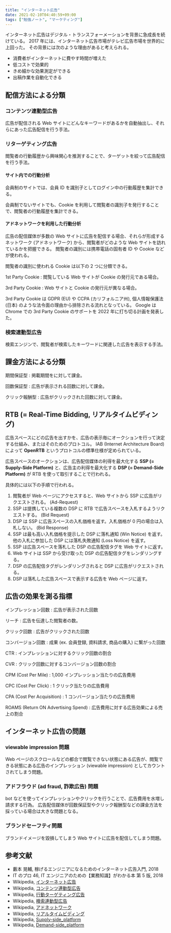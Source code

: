 ```yaml
---
title: "インターネット広告"
date: 2021-02-10T04:40:59+09:00
tags: ["勉強ノート", "マーケティング"]
---
```


インターネット広告はデジタル・トランスフォーメーションを背景に急成長を続けている。
2017 年には、インターネット広告市場がテレビ広告市場を世界的に上回った。
その背景には次のような理由があると考えられる。

- 消費者がインターネットに費やす時間が増えた
- 低コストで効果的
- きめ細かな効果測定ができる
- 出稿作業を自動化できる

## 配信方法による分類

### コンテンツ連動型広告

広告が配信される Web サイトにどんなキーワードがあるかを自動抽出し、それらにあった広告配信を行う手法。

### リターゲティング広告

閲覧者の行動履歴から興味関心を推測することで、ターゲットを絞って広告配信を行う手法。

#### サイト内での行動分析

会員制のサイトでは、会員 ID を識別子としてログイン中の行動履歴を集計できる。

会員制でないサイトでも、Cookie を利用して閲覧者の識別子を発行することで、閲覧者の行動履歴を集計できる。

#### アドネットワークを利用した行動分析

広告の配信媒体が多数の Web サイトに広告を配信する場合、それらが形成するネットワーク (アドネットワーク) から、閲覧者がどのような Web サイトを訪れているかを把握できる。
閲覧者の識別には携帯電話の固有者 ID や Cookie などが使われる。

閲覧者の識別に使われる Cookie は以下の 2 つに分類できる。

1st Party Cookie
: 閲覧している Web サイトが Cookie の発行元である場合。

3rd Party Cookie
: Web サイトと Cookie の発行元が異なる場合。

3rd Party Cookie は GDPR (EU) や CCPA (カリフォルニア州), 個人情報保護法 (日本) のような法令面の理由から排除される流れとなっている。
Google は Chrome での 3rd Party Cookie のサポートを 2022 年に打ち切る計画を発表した。

### 検索連動型広告

検索エンジンで、閲覧者が検索したキーワードに関連した広告を表示する手法。

## 課金方法による分類

期間保証型
: 掲載期間をに対して課金。

回数保証型
: 広告が表示される回数に対して課金。

クリック報酬型
: 広告がクリックされた回数に対して課金。

## RTB (= Real-Time Bidding, リアルタイムビディング)

広告スペースにどの広告を出すかを、広告の表示毎にオークションを行って決定する仕組み、またはそのためのプロトコル。
IAB (Internet Architecture Board) によって **OpenRTB** というプロトコルの標準仕様が定められている。

広告スペースのオークションは、広告配信媒体の利得を最大化する **SSP (= Supply-Side Platform)** と、広告主の利得を最大化する **DSP (= Demand-Side Platform)** が RTB を使って取引することで行われる。

具体的には以下の手順で行われる。

1. 閲覧者が Web ページにアクセスすると、Web サイトから SSP に広告がリクエストされる。 (Ad-Request)
1. SSP は提携している複数の DSP に RTB で広告スペースを入札するようリクエストする。 (Bid Request)
1. DSP は SSP に広告スペースの入札価格を返す。入札価格が 0 円の場合は入札しない。 (Bid Response)
1. SSP は最も高い入札価格を提示した DSP に落札通知 (Win Notice) を返す。
   他の入札に参加した DSP には落札失敗通知 (Loss Notice) を返す。
1. SSP は広告スペースを落札した DSP の広告配信タグを Web サイトに返す。
1. Web サイトは SSP から受け取った DSP の広告配信タグをレンダリングする。
1. DSP の広告配信タグがレンダリングされると DSP に広告がリクエストされる。
1. DSP は落札した広告スペースで表示する広告を Web ページに返す。

## 広告の効果を測る指標

インプレッション回数
: 広告が表示された回数

リーチ
: 広告を伝達した閲覧者の数。

クリック回数
: 広告がクリックされた回数

コンバージョン回数
: 成果 (ex. 会員登録, 資料請求, 商品の購入) に繋がった回数

CTR
: インプレッションに対するクリック回数の割合

CVR
: クリック回数に対するコンバージョン回数の割合

CPM (Cost Per Mile)
: 1,000 インプレッション当たりの広告費用

CPC (Cost Per Click)
: 1 クリック当たりの広告費用

CPA (Cost Per Acquisition)
: 1 コンバージョン当たりの広告費用

ROAMS (Return ON Advertising Spend)
: 広告費用に対する広告効果による売上の割合

## インターネット広告の問題

### viewable impression 問題

Web ページのスクロールなどの都合で閲覧できない状態にある広告が、閲覧できる状態にある広告のインプレッション (viewable impression) としてカウントされてしまう問題。

### アドフラウド (ad fraud, 詐欺広告) 問題

bot などを使ってインプレッションやクリックを行うことで、広告費用を水増し請求する行為。
広告配信媒体が回数保証型やクリック報酬型などの課金方法を採っている場合は大きな問題となる。

### ブランドセーフティ問題

ブランドイメージを毀損してしまう Web サイトに広告を配信してしまう問題。

<!-- TODO 広告効果の計測について書く -->

## 参考文献

- 藪本 晃輔, 稼げるエンジニアになるためのインターネット広告⼊⾨, 2018
- IT のプロ 46, IT エンジニアのための【業務知識】がわかる本 第 5 版, 2018
- Wikipedia, [インターネット広告](https://ja.wikipedia.org/wiki/%E3%82%A4%E3%83%B3%E3%82%BF%E3%83%BC%E3%83%8D%E3%83%83%E3%83%88%E5%BA%83%E5%91%8A)
- Wikipedia, [コンテンツ連動型広告](https://ja.wikipedia.org/wiki/%E3%82%B3%E3%83%B3%E3%83%86%E3%83%B3%E3%83%84%E9%80%A3%E5%8B%95%E5%9E%8B%E5%BA%83%E5%91%8A)
- Wikipedia, [行動ターゲティング広告](https://ja.wikipedia.org/wiki/%E8%A1%8C%E5%8B%95%E3%82%BF%E3%83%BC%E3%82%B2%E3%83%86%E3%82%A3%E3%83%B3%E3%82%B0%E5%BA%83%E5%91%8A)
- Wikipedia, [検索連動型広告](https://ja.wikipedia.org/wiki/%E6%A4%9C%E7%B4%A2%E9%80%A3%E5%8B%95%E5%9E%8B%E5%BA%83%E5%91%8A)
- Wikipedia, [アドネットワーク](https://ja.wikipedia.org/wiki/%E3%82%A2%E3%83%89%E3%83%8D%E3%83%83%E3%83%88%E3%83%AF%E3%83%BC%E3%82%AF)
- Wikipedia, [リアルタイムビディング](https://ja.wikipedia.org/wiki/%E3%83%AA%E3%82%A2%E3%83%AB%E3%82%BF%E3%82%A4%E3%83%A0%E3%83%93%E3%83%87%E3%82%A3%E3%83%B3%E3%82%B0)
- Wikipedia, [Supply-side_platform](https://en.wikipedia.org/wiki/Supply-side_platform)
- Wikipedia, [Demand-side_platform](https://en.wikipedia.org/wiki/Demand-side_platform)
